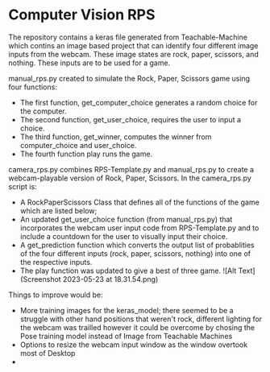 # Computer Vision RPS

The repository contains a keras file generated from Teachable-Machine which contins an image based project that can identify four different image inputs from the webcam. These image states are rock, paper, scissors, and nothing. These inputs are to be used for a game.

manual_rps.py created to simulate the Rock, Paper, Scissors game using four functions:
- The first function, get_computer_choice generates a random choice for the computer.
- The second function, get_user_choice, requires the user to input a choice.
- The third function, get_winner, computes the winner from computer_choice and user_choice.
- The fourth function play runs the game.

camera_rps.py combines RPS-Template.py and manual_rps.py to create a webcam-playable version of Rock, Paper, Scissors. In the camera_rps.py script is:
- A RockPaperScissors Class that defines all of the functions of the game which are listed below;
- An updated get_user_choice function (from manual_rps.py) that incorporates the webcam user input code from RPS-Template.py and to include a countdown for the user to visually input their choice.
- A get_prediction function which converts the output list of probablities of the four different inputs (rock, paper, scissors, nothing) into one of the respective inputs.
- The play function was updated to give a best of three game.
![Alt Text](Screenshot 2023-05-23 at 18.31.54.png)


Things to improve would be:
- More training images for the keras_model; there seemed to be a struggle with other hand positions that weren't rock, different lighting for the webcam was trailled however it could be overcome by chosing the Pose training model instead of Image from Teachable Machines
- Options to resize the webcam input window as the window overtook most of Desktop
-